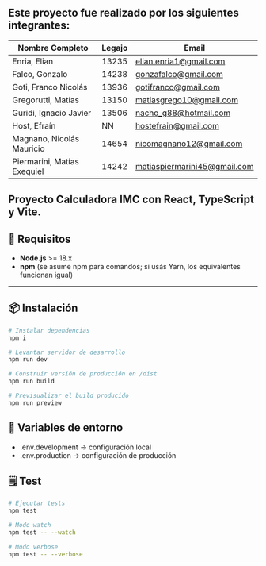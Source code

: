 ## Este proyecto fue realizado por los siguientes integrantes:

| Nombre Completo               | Legajo | Email                          |
|------------------------------|--------|--------------------------------|
| Enria, Elian                 | 13235  | elian.enria1@gmail.com         |
| Falco, Gonzalo               | 14238  | gonzafalco@gmail.com           |
| Goti, Franco Nicolás         | 13936  | gotifranco@gmail.com           |
| Gregorutti, Matías           | 13150  | matiasgrego10@gmail.com        |
| Guridi, Ignacio Javier       | 13506  | nacho_g88@hotmail.com          |
| Host, Efraín                 | NN     | hostefrain@gmail.com           |
| Magnano, Nicolás Mauricio    | 14654  | nicomagnano12@gmail.com        |
| Piermarini, Matías Exequiel | 14242  | matiaspiermarini45@gmail.com   |

Proyecto Calculadora IMC con **React**, **TypeScript** y **Vite**.
---

## 🚀 Requisitos
- **Node.js** >= 18.x  
- **npm** (se asume npm para comandos; si usás Yarn, los equivalentes funcionan igual)
---
## 📦 Instalación
```bash
# Instalar dependencias
npm i
```
```bash
# Levantar servidor de desarrollo
npm run dev

```
```bash
# Construir versión de producción en /dist
npm run build

```
```bash
# Previsualizar el build producido
npm run preview

```
## 🔐 Variables de entorno
- .env.development → configuración local
- .env.production → configuración de producción

## 🗒️ Test
```bash
# Ejecutar tests
npm test
```
```bash
# Modo watch
npm test -- --watch
```
```bash
# Modo verbose
npm test -- --verbose
```

